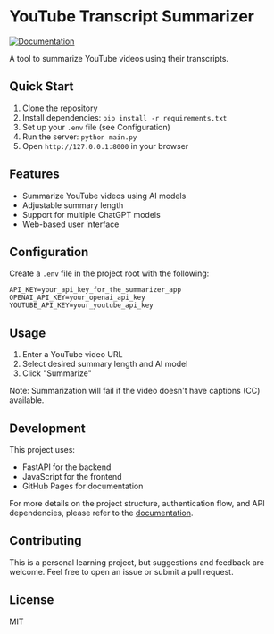 # YouTube Transcript Summarizer

[![Documentation](https://img.shields.io/badge/docs-GitHub%20Pages-blue.svg)](https://fschuhi.github.io/yt-transcript-summarizer/)

A tool to summarize YouTube videos using their transcripts.

## Quick Start

1. Clone the repository
2. Install dependencies: `pip install -r requirements.txt`
3. Set up your `.env` file (see Configuration)
4. Run the server: `python main.py`
5. Open `http://127.0.0.1:8000` in your browser

## Features

- Summarize YouTube videos using AI models
- Adjustable summary length
- Support for multiple ChatGPT models
- Web-based user interface

## Configuration

Create a `.env` file in the project root with the following:
```
API_KEY=your_api_key_for_the_summarizer_app
OPENAI_API_KEY=your_openai_api_key
YOUTUBE_API_KEY=your_youtube_api_key
```

## Usage

1. Enter a YouTube video URL
2. Select desired summary length and AI model
3. Click "Summarize"

Note: Summarization will fail if the video doesn't have captions (CC) available.

## Development

This project uses:
- FastAPI for the backend
- JavaScript for the frontend
- GitHub Pages for documentation

For more details on the project structure, authentication flow, and API dependencies, please refer to the [documentation](https://fschuhi.github.io/yt-transcript-summarizer/).

## Contributing

This is a personal learning project, but suggestions and feedback are welcome. Feel free to open an issue or submit a pull request.

## License

MIT